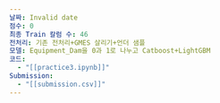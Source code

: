 ```yaml
---
날짜: Invalid date
점수: 0
최종 Train 칼럼 수: 46
전처리: 기존 전처리+GMES 살리기+언더 샘플
모델: Equipment_Dam을 0과 1로 나누고 Catboost+LightGBM
코드:
  - "[[practice3.ipynb]]"
Submission:
  - "[[submission.csv]]"
---
```

